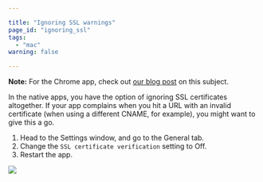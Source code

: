 ```yaml
---

title: "Ignoring SSL warnings"
page_id: "ignoring_ssl"
tags: 
  - "mac"
warning: false

---
```


**Note:** For the Chrome app, check out [our blog post][1] on this subject.

In the native apps, you have the option of ignoring SSL certificates altogether. If your app complains when you hit a URL with an invalid certificate (when using a different CNAME, for example), you might want to give this a go.

1. Head to the Settings window, and go to the General tab.
2. Change the `SSL certificate verification` setting to Off.
3. Restart the app.

[![](https://www.postman.com/img/v1/docs/self_signed_certs/ignoring_1.png)][0]


[0]: https://www.postman.com/img/v1/docs/self_signed_certs/ignoring_1.png
[1]: https://blog.postman.com/using-self-signed-certificates-with-postman/
